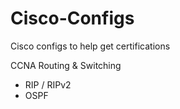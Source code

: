 # Cisco-Configs
Cisco configs to help get certifications

CCNA Routing & Switching

  - RIP / RIPv2
  - OSPF


